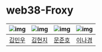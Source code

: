 # web38-Froxy

| ![img](https://avatars.githubusercontent.com/u/125727432?s=64&v=4) | ![img](https://avatars.githubusercontent.com/u/126762281?s=64&v=4) | ![img](https://avatars.githubusercontent.com/u/50985929?s=64&v=4) | ![img](https://avatars.githubusercontent.com/u/93020785?s=64&v=4) |
| ------------------------------------------------------------------ | ------------------------------------------------------------------ | ----------------------------------------------------------------- | ----------------------------------------------------------------- |
| [김민우](https://github.com/ATeals)                                | [김현지](https://github.com/kimhji)                                | [문준호](https://github.com/mjh000526)                            | [이나경](https://github.com/naarang)                              |
